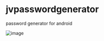 # jvpasswordgenerator

password generator for android

![image](https://drive.google.com/uc?export=view&id=16g6gYzvP6OXJSQ7PgK3afzKwwxQRjtHL)
